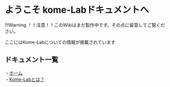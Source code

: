 # ようこそ kome-Labドキュメントへ

!!!Warning
    ！！注意！！このWikiはまだ製作中です。その点に留意してご覧ください。

ここにはKome-Labについての情報が掲載されています

## ドキュメント一覧

・[ホーム](./)
</br>
・[Kome-Labとは？](./about-kome-lab)
